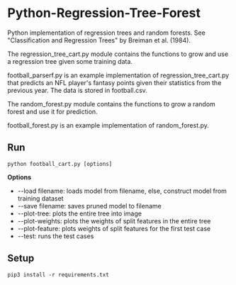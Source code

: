 Python-Regression-Tree-Forest
=============================

Python implementation of regression trees and random forests. See "Classification and Regression Trees" by Breiman et al. (1984).

The regression_tree_cart.py module contains the functions to grow and use a regression tree given some training data.

football_parserf.py is an example implementation of regression_tree_cart.py that predicts an NFL player's fantasy points given their statistics from the previous year. The data is stored in football.csv. 

The random_forest.py module contains the functions to grow a random forest and use it for prediction. 

football_forest.py is an example implementation of random_forest.py.

## Run

```
python football_cart.py [options]
```
<b>Options</b>
* --load filename: loads model from filename, else, construct model from training dataset
* --save filename: saves pruned model to filename
* --plot-tree: plots the entire tree into image
* --plot-weights: plots the weights of split features in the entire tree
* --plot-feature: plots weights of split features for the first test case
* --test: runs the test cases

## Setup

```
pip3 install -r requirements.txt
```

